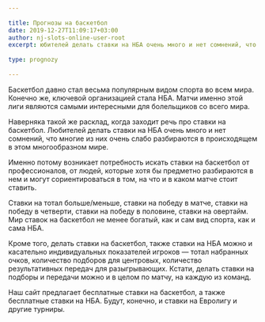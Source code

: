 ```yaml
---
 
title: Прогнозы на баскетбол
date: 2019-12-27T11:09:17+03:00
author: nj-slots-online-user-root
excerpt: юбителей делать ставки на НБА очень много и нет сомнений, что многие из них очень слабо разбираются в происходящем в этом многообразном мире....
 
type: prognozy
 
---
```

Баскетбол давно стал весьма популярным видом спорта во всем мира. Конечно же, ключевой организацией стала НБА. Матчи именно этой лиги являются самыми интересными для болельщиков со всего мира.

Наверняка такой же расклад, когда заходит речь про ставки на баскетбол. Любителей делать ставки на НБА очень много и нет сомнений, что многие из них очень слабо разбираются в происходящем в этом многообразном мире.

Именно потому возникает потребность искать ставки на баскетбол от профессионалов, от людей, которые хотя бы предметно разбираются в нем и могут сориентироваться в том, на что и в каком матче стоит ставить.

Ставки на тотал больше/меньше, ставки на победу в матче, ставки на победу в четверти, ставки на победу в половине, ставки на овертайм. Мир ставок на баскетбол не менее богатый, как и сам вид спорта, как и сама НБА.

Кроме того, делать ставки на баскетбол, также ставки на НБА можно и касательно индивидуальных показателей игроков &#8212; тотал набранных очков, количество подборов для центровых, количество результативных передач для разыгрывающих. Кстати, делать ставки на подборы и передачи можно и в целом по матчу, на каждую из команд.

Наш сайт предлагает бесплатные ставки на баскетбол, а также бесплатные ставки на НБА. Будут, конечно, и ставки на Евролигу и другие турниры.